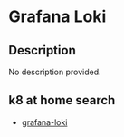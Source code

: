 # Grafana Loki

## Description

No description provided.

## k8 at home search

- [grafana-loki](https://nanne.dev/k8s-at-home-search/#/grafana-loki)
